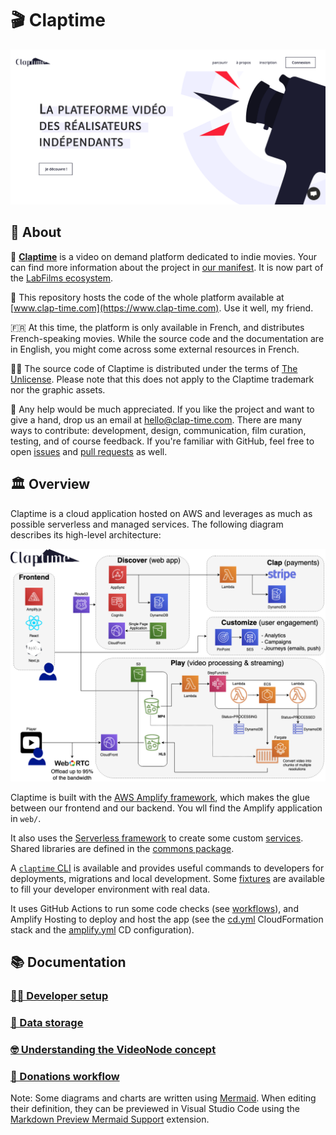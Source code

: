 # 🎬 Claptime

[![Homepage](./docs/images/screenshot-homepage.png)](https://www.clap-time.com/)

## 👀 About

🎯 **[Claptime](https://www.clap-time.com/)** is a video on demand platform dedicated to indie movies. Your can find more information about the project in [our manifest](https://www.clap-time.com/about/project/manifest/). It is now part of the [LabFilms ecosystem](https://info.labfilms.org/).

🎁 This repository hosts the code of the whole platform available at [www.clap-time.com](https://www.clap-time.com). Use it well, my friend.

🇫🇷 At this time, the platform is only available in French, and distributes French-speaking movies. While the source code and the documentation are in English, you might come across some external resources in French.

🏴‍☠️ The source code of Claptime is distributed under the terms of [The Unlicense](./LICENSE.md). Please note that this does not apply to the Claptime trademark nor the graphic assets.

💬 Any help would be much appreciated. If you like the project and want to give a hand, drop us an email at [hello@clap-time.com](mailto:hello@clap-time.com). There are many ways to contribute: development, design, communication, film curation, testing, and of course feedback. If you're familiar with GitHub, feel free to open [issues](issues/) and [pull requests](pulls/) as well.

## 🏛 Overview

Claptime is a cloud application hosted on AWS and leverages as much as possible serverless and managed services. The following diagram describes its high-level architecture:

[![Architecture diagram](./docs/images/architecture-diagram.png)](https://www.clap-time.com/)

Claptime is built with the [AWS Amplify framework](https://aws.amazon.com/amplify/), which makes the glue between our frontend and our backend. You wll find the Amplify application in `web/`.

It also uses the [Serverless framework](https://www.serverless.com/open-source/) to create some custom [services](./services/). Shared libraries are defined in the [commons package](./commons).

A [`claptime` CLI](./cli/) is available and provides useful commands to developers for deployments, migrations and local development. Some [fixtures](./fixtures) are available to fill your developer environment with real data.

It uses GitHub Actions to run some code checks (see [workflows](./.github/workflows)), and Amplify Hosting to deploy and host the app (see the [cd.yml](./cd.yml) CloudFormation stack and the [amplify.yml](./amplify.yml) CD configuration).

## 📚 Documentation

### [🧑‍💻 Developer setup](./docs/Setup.md)

### [💾 Data storage](./docs/Storage.md)

### [🤓 Understanding the VideoNode concept](./docs/VideoNode.md)

### [💸 Donations workflow](./docs/Donations.md)

Note: Some diagrams and charts are written using [Mermaid](https://mermaid-js.github.io/mermaid). When editing their definition, they can be previewed in Visual Studio Code using the [Markdown Preview Mermaid Support](https://marketplace.visualstudio.com/items?itemName=bierner.markdown-mermaid) extension.
